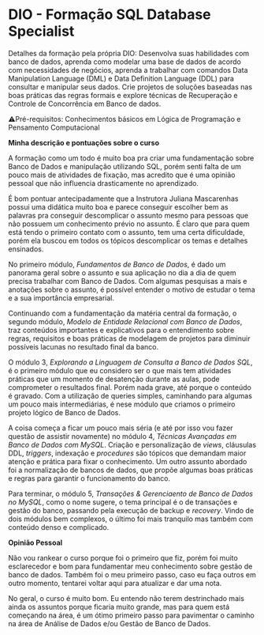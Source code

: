 # DIO - Formação SQL Database Specialist

Detalhes da formação pela própria DIO: Desenvolva suas habilidades com banco de dados, aprenda como modelar uma base de dados de acordo com necessidades de negócios, aprenda a trabalhar com comandos Data Manipulation Language (DML) e Data Definition Language (DDL) para consultar e manipular seus dados. Crie projetos de soluções baseadas nas boas práticas das regras formais e explore técnicas de Recuperação e Controle de Concorrência em Banco de dados.

⚠️Pré-requisitos: Conhecimentos básicos em Lógica de Programação e Pensamento Computacional

**Minha descrição e pontuações sobre o curso**

A formação como um todo é muito boa pra criar uma fundamentação sobre Banco de Dados e manipulação utilizando SQL, porém senti falta de um pouco mais de atividades de fixação, mas acredito que é uma opinião pessoal que não influencia drasticamente no aprendizado.

É bom pontuar antecipadamente que a Instrutora Juliana Mascarenhas possui uma didática muito boa e parece conseguir escolher bem as palavras pra conseguir descomplicar o assunto mesmo para pessoas que não possuem um conhecimento prévio no assunto. É claro que para quem está tendo o primeiro contato com o assunto, tem uma certa dificuldade, porém ela buscou em todos os tópicos descomplicar os temas e detalhes ensinados.

No primeiro módulo, _Fundamentos de Banco de Dados_, é dado um panorama geral sobre o assunto e sua aplicação no dia a dia de quem precisa trabalhar com Banco de Dados. Com algumas pesquisas a mais e anotações sobre o assunto, é possível entender o motivo de estudar o tema e a sua importância empresarial.

Continuando com a fundamentação da matéria central da formação, o segundo módulo, _Modelo de Entidade Relacional com Banco de Dados_, traz conteúdos importantes e explicativos para o entendimento sobre regras, requisitos e boas práticas de modelagem de projetos para diminuir possíveis lacunas no resultado final da banco.

O módulo 3️, _Explorando a Linguagem de Consulta a Banco de Dados SQL_, é o primeiro módulo que eu considero ser o que mais tem atividades práticas que um momento de desatenção durante as aulas, pode comprometer o resultados final. Porém nada grave, até porque o conteúdo é gravado. Com a utilização de queries simples, caminhando para algumas um pouco mais intermediárias, é nese módulo que criamos o primeiro projeto lógico de Banco de Dados.

A coisa começa a ficar um pouco mais séria (e até por isso vou fazer questão de assistir novamente) no módulo 4, _Técnicas Avançadas em Banco de Dados com MySQL_. Criação e personalização de _views_, cláusulas DDL, _triggers_, indexação e _procedures_ são tópicos que demandam maior atenção e prática para fixar o conhecimento. Um outro assunto abordado foi a normalização de bancos de dados, que propõe algumas boas práticas e regras para garantir o funcionamento do banco.

Para terminar, o módulo 5, _Transações & Gerenciaento de Banco de Dados no MySQL_, como o nome sugere, o tema principal é o de transações e gestão do banco, passando pela execução de backup e _recovery_. Vindo de dois módulos bem complexos, o último foi mais tranquilo mas também com conteúdo denso e complicado.

**Opinião Pessoal**

Não vou rankear o curso porque foi o primeiro que fiz, porém foi muito esclarecedor e bom para fundamentar meu conhecimento sobre gestão de banco de dados. Também foi o meu primeiro passo, caso eu faça outros em outro momento, tentarei voltar aqui para atualizar e dar uma nota.

No geral, o curso é muito bom. Eu entendo não terem destrinchado mais ainda os assuntos porque ficaria muito grande, mas para quem está começando na área, é um ótimo primeiro passo para pavimentar o caminho na área de Análise de Dados e/ou Gestão de Banco de Dados.
